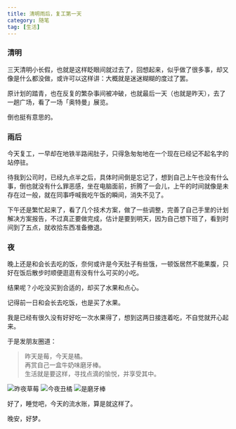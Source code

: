 ```yaml
---
title: 清明雨后，复工第一天
category: 随笔
tag: [生活]
---
```


### 清明

三天清明小长假，也就是这样眨眼间就过去了，回想起来，似乎做了很多事，却又像是什么都没做，或许可以这样讲：大概就是迷迷糊糊的度过了罢。

原计划的踏青，也在反复的繁杂事间被冲破，也就最后一天（也就是昨天），去了一趟广场，看了一场「奥特曼」展览。

倒也挺有意思的。

### 雨后

今天复工，一早却在地铁半路闹肚子，只得急匆匆地在一个现在已经记不起名字的站停驻。

待我到公司时，已经九点半之后，具体时间倒是忘记了，想到自己上午也没有什么事，倒也就没有什么罪恶感，坐在电脑面前，折腾了一会儿，上午的时间就像是未存在过一般，就在同事呼喊我吃午饭的瞬间，消失不见了。

下午还是繁忙起来了，看了几个技术方案，做了一些调整，完善了自己手里的计划解决方案报告，不过真正要做完成，估计是要到明天，因为自己想下班了，看到时间到了五点，就收拾东西准备撤退。

### 夜

晚上还是和会长去吃的饭，奈何或许是今天肚子有些饿，一顿饭居然不能果腹，只好在饭后散步时顺便逛逛有没有什么可买的小吃。

结果呢？小吃没买到合适的，却买了水果和点心。

记得前一日和会长去吃饭，也是买了水果。

我是已经有很久没有好好吃一次水果得了，想到这两日接连着吃，不自觉就开心起来。

于是发朋友圈道：

> 昨天是莓，今天是橘。<br>
> 再赏自己一盒牛奶味磨牙棒。<br>
> 生活就是要这样，寻找点滴的愉悦，并享受其中。

![昨夜草莓](https://farm.tzcafe.com/media_attachments/files/106/018/994/554/510/191/small/ede3dbcc93b6ff20.png)
![今夜丑橘](https://farm.tzcafe.com/media_attachments/files/106/018/994/304/182/011/small/82956cc0c5d4f380.png)
![是磨牙棒](https://farm.tzcafe.com/media_attachments/files/106/018/994/656/616/879/small/059633c28676f804.png)

好了，睡觉吧，今天的流水账，算是就这样了。

晚安，好梦。